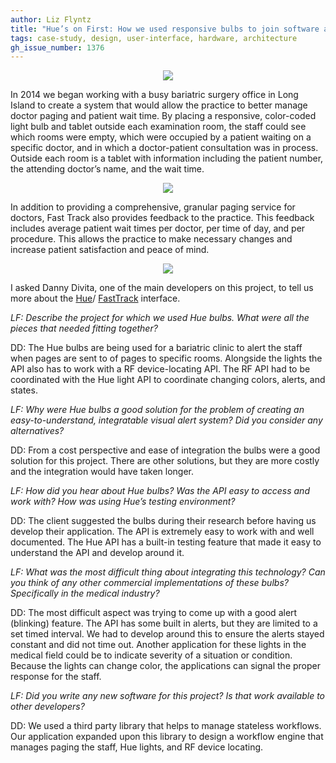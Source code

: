 ```yaml
---
author: Liz Flyntz
title: "Hue’s on First: How we used responsive bulbs to join software and hardware for a busy medical practice"
tags: case-study, design, user-interface, hardware, architecture
gh_issue_number: 1376
---
```


<div class="separator" style="clear: both; text-align: center;"><img border="0" src="/blog/2016/03/14/hues-on-first/FastTrackoffice.jpg"/></div>

In 2014 we began working with a busy bariatric surgery office in Long Island to create a system that would allow the practice to better manage doctor paging and patient wait time. By placing a responsive, color-coded light bulb and tablet outside each examination room, the staff could see which rooms were empty, which were occupied by a patient waiting on a specific doctor, and in which a doctor-patient consultation was in process. Outside each room is a tablet with information including the patient number, the attending doctor’s name, and the wait time.

<div class="separator" style="clear: both; text-align: center;"><img border="0" src="/blog/2016/03/14/hues-on-first/FastTrackmapmonitor.jpg"/></div>

In addition to providing a comprehensive, granular paging service for doctors, Fast Track also provides feedback to the practice. This feedback includes average patient wait times per doctor, per time of day, and per procedure. This allows the practice to make necessary changes and increase patient satisfaction and peace of mind.

<div class="separator" style="clear: both; text-align: center;"><img border="0" src="/blog/2016/03/14/hues-on-first/FastTrackapp.jpg"/></div>

I asked Danny Divita, one of the main developers on this project, to tell us more about the [Hue](http://www2.meethue.com/en-us/)/ [FastTrack](http://www.fasttrackmed.com) interface.

*LF: Describe the project for which we used Hue bulbs. What were all the pieces that needed fitting together?*

DD: The Hue bulbs are being used for a bariatric clinic to alert the staff when pages are sent to of pages to specific rooms. Alongside the lights the API also has to work with a RF device-locating API. The RF API had to be coordinated with the Hue light API to coordinate changing colors, alerts, and states.

*LF: Why were Hue bulbs a good solution for the problem of creating an easy-to-understand, integratable visual alert system? Did you consider any alternatives?*

DD: From a cost perspective and ease of integration the bulbs were a good solution for this project. There are other solutions, but they are more costly and the integration would have taken longer.

*LF: How did you hear about Hue bulbs? Was the API easy to access and work with? How was using Hue’s testing environment?*

DD: The client suggested the bulbs during their research before having us develop their application. The API is extremely easy to work with and well documented. The Hue API has a built-in testing feature that made it easy to understand the API and develop around it.

*LF: What was the most difficult thing about integrating this technology? Can you think of any other commercial implementations of these bulbs? Specifically in the medical industry?*

DD: The most difficult aspect was trying to come up with a good alert (blinking) feature. The API has some built in alerts, but they are limited to a set timed interval. We had to develop around this to ensure the alerts stayed constant and did not time out. Another application for these lights in the medical field could be to indicate severity of a situation or condition. Because the lights can change color, the applications can signal the proper response for the staff.

*LF: Did you write any new software for this project? Is that work available to other developers?*

DD: We used a third party library that helps to manage stateless workflows. Our application expanded upon this library to design a workflow engine that manages paging the staff, Hue lights, and RF device locating.
